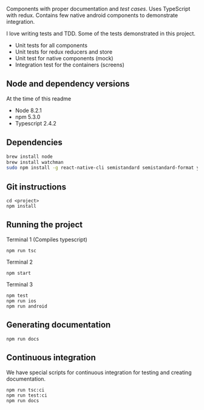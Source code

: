 Components with proper documentation and *test cases*. Uses TypeScript with redux. Contains few native android components to demonstrate integration.

I love writing tests and TDD. Some of the tests demonstrated in this project.

- Unit tests for all components
- Unit tests for redux reducers and store
- Unit test for native components (mock)
- Integration test for the containers (screens)

## Node and dependency versions
At the time of this readme
- Node 8.2.1
- npm 5.3.0
- Typescript 2.4.2

## Dependencies
```bash
brew install node
brew install watchman
sudo npm install -g react-native-cli semistandard semistandard-format yarn tslint typescript typedoc
```

## Git instructions

```
cd <project>
npm install
```

## Running the project
Terminal 1 (Compiles typescript)
```
npm run tsc
```

Terminal 2
```
npm start
```

Terminal 3
```
npm test
npm run ios
npm run android
```

## Generating documentation
```
npm run docs
```

## Continuous integration

We have special scripts for continuous integration for testing and creating documentation.

```
npm run tsc:ci
npm run test:ci
npm run docs
```

